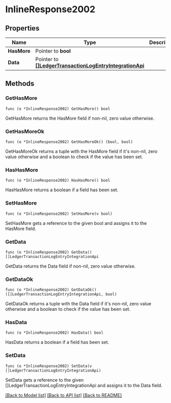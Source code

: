 # InlineResponse2002

## Properties

Name | Type | Description | Notes
------------ | ------------- | ------------- | -------------
**HasMore** | Pointer to **bool** |  | 
**Data** | Pointer to [**[]LedgerTransactionLogEntryIntegrationApi**](LedgerTransactionLogEntryIntegrationAPI.md) |  | 

## Methods

### GetHasMore

`func (o *InlineResponse2002) GetHasMore() bool`

GetHasMore returns the HasMore field if non-nil, zero value otherwise.

### GetHasMoreOk

`func (o *InlineResponse2002) GetHasMoreOk() (bool, bool)`

GetHasMoreOk returns a tuple with the HasMore field if it's non-nil, zero value otherwise
and a boolean to check if the value has been set.

### HasHasMore

`func (o *InlineResponse2002) HasHasMore() bool`

HasHasMore returns a boolean if a field has been set.

### SetHasMore

`func (o *InlineResponse2002) SetHasMore(v bool)`

SetHasMore gets a reference to the given bool and assigns it to the HasMore field.

### GetData

`func (o *InlineResponse2002) GetData() []LedgerTransactionLogEntryIntegrationApi`

GetData returns the Data field if non-nil, zero value otherwise.

### GetDataOk

`func (o *InlineResponse2002) GetDataOk() ([]LedgerTransactionLogEntryIntegrationApi, bool)`

GetDataOk returns a tuple with the Data field if it's non-nil, zero value otherwise
and a boolean to check if the value has been set.

### HasData

`func (o *InlineResponse2002) HasData() bool`

HasData returns a boolean if a field has been set.

### SetData

`func (o *InlineResponse2002) SetData(v []LedgerTransactionLogEntryIntegrationApi)`

SetData gets a reference to the given []LedgerTransactionLogEntryIntegrationApi and assigns it to the Data field.


[[Back to Model list]](../README.md#documentation-for-models) [[Back to API list]](../README.md#documentation-for-api-endpoints) [[Back to README]](../README.md)


